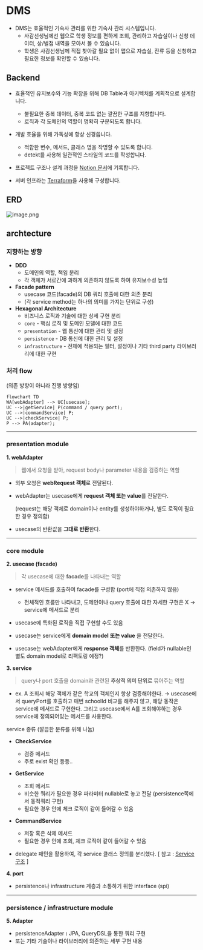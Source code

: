 # DMS

- DMS는 효율적인 기숙사 관리를 위한 기숙사 관리 시스템입니다.
    - 사감선생님께선 웹으로 학생 정보를 편하게 조회, 관리하고 자습실이나 신청 데이터, 상/벌점 내역을 모아서 볼 수 있습니다. 
    - 학생은 사감선생님께 직접 찾아갈 필요 없이 앱으로 자습실, 잔류 등을 신청하고 필요한 정보를 확인할 수 있습니다.

## Backend
 
- 효율적인 유지보수와 기능 확장을 위해 DB Table과 아키텍처를 계획적으로 설계합니다.
    - 불필요한 중복 데이터, 중복 코드 없는 깔끔한 구조를 지향합니다.
    - 로직과 각 도메인의 역할이 명확히 구분되도록 합니다.

- 개발 효율을 위해 가독성에 항상 신경씁니다.
    - 적합한 변수, 메서드, 클래스 명을 작명할 수 있도록 합니다. 
    - detekt를 사용해 일관적인 스타일의 코드를 작성합니다.
 
- 프로젝트 구조나 설계 과정을 [Notion 문서](https://teamaliens.notion.site/Backend-a22b46ceb5334b80a40af21b3506c1db)에 기록합니다.

- 서버 인프라는 [Terraform](https://github.com/team-aliens/dms-infrastructure)을 사용해 구성합니다.

## ERD

![image.png](https://prod-files-secure.s3.us-west-2.amazonaws.com/308d831c-84ff-4b98-89ec-87565e525ea3/5f6580b9-fe2c-4f01-a789-8f33cad288de/image.png)

## archtecture

### 지향하는 방향

- **DDD**
    - 도메인의 역할, 책임 분리
    - 각 객체가 서로간에 과하게 의존하지 않도록 하여 유지보수성 높임
- **Facade pattern**
    - usecase 코드(facade)의 DB 쿼리 호출에 대한 의존 분리
    - (각 service method는 하나의 의미를 가지는 단위로 구성)
- **Hexagonal Architecture**
    - 비즈니스 로직과 기술에 대한 상세 구현 분리
    - `core` - 핵심 로직 및 도메인 모델에 대한 코드
    - `presentation` - 웹 통신에 대한 관리 및 설정
    - `persistence` - DB 통신에 대한 관리 및 설정
    - `infrastructure` - 전체에 적용되는 필터, 설정이나 기타 third party 라이브러리에 대한 구현

### 처리 flow

(의존 방향이 아니라 진행 방향임)

```mermaid
flowchart TD
WA[webAdapter] --> UC[usecase];
UC -->|getService| P(command / query port);
UC -->|commandService| P;
UC -->|checkService| P;
P --> PA(adapter);
```

---

### presentation module

**1. webAdapter** 
> 웹에서 요청을 받아, request body나 parameter 내용을 검증하는 역할

- 외부 요청은 **webRequest 객체**로 전달된다.
- webAdapter는 usecase에게 **request 객체 또는 value**를 전달한다.
    
    (request는 해당 객체로 domain이나 entity를 생성하야하거나, 별도 로직이 필요한 경우 정의함)
    
- usecase의 반환값을 **그대로 반환**한다.

---

### core module

**2. usecase (facade)**

> 각 usecase에 대한 **facade**를 나타내는 역할

- service 메서드를 호출하여 facade를 구성함 (port에 직접 의존하지 않음)
    - 전체적인 흐름만 나타내고, 도메인이나 query 호출에 대한 자세한 구현은 X → service에 메서드로 분리
- usecase에 특화된 로직을 직접 구현할 수도 있음

- usecase는 service에게 **domain model** **또는 value** 을 전달한다.
- usecase는 webAdapter에게 **response 객체**를 반환한다. (field가 nullable인 별도 domain model로 리팩토링 예정?)

**3. service**

> query나 port 호출을 domain과 관련된 **추상적 의미 단위로** 묶어주는 역할

- ex. A 조회시 해당 객체가 같은 학교의 객체인지 항상 검증해야한다.
    →  usecase에서 queryPort를 호출하고 매번 schoolId 비교를 해주지 않고, 해당 동작은 service에 메서드로 구현한다.
         그리고 usecase에서 A를 조회해야하는 경우 service에 정의되어있는 메서드를 사용한다.

service 종류 (깔끔한 분류를 위해 나눔)

- **CheckService**
    - 검증 메서드 
    - 주로 exist 확인 등등..
    
- **GetService**
    - 조회 메서드
    - 비슷한 쿼리가 필요한 경우 파라미터 nullable로 놓고 전달 (persistence쪽에서 동적쿼리 구현)
    - 필요한 경우 안에 체크 로직이 같이 들어갈 수 있음
    
- **CommandService**
    - 저장 혹은 삭제 메서드
    - 필요한 경우 안에 조회, 체크 로직이 같이 들어갈 수 있음

- delegate 패턴을 활용하여, 각 service 클래스 정의를 분리했다. [ 참고 : [Service 구조](https://www.notion.so/Service-9351a9ed1add4bc9a334e4d34c52984a?pvs=21) ]

**4. port**

- persistence나 infrastructure 계층과 소통하기 위한 interface (spi)

---

### persistence / infrastructure module

**5. Adapter**

- persistenceAdapter **:** JPA, QueryDSL을 통한 쿼리 구현
- 또는 기타 기술이나 라이브러리에 의존하는 세부 구현 내용
